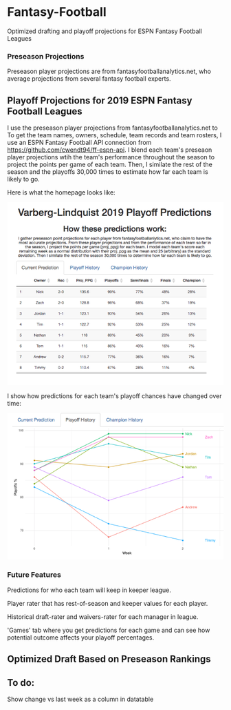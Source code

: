# Fantasy-Football
Optimized drafting and playoff projections for ESPN Fantasy Football Leagues

### Preseason Projections 
Preseason player projections are from fantasyfootballanalytics.net, who average projections from several fantasy football experts.

## Playoff Projections for 2019 ESPN Fantasy Football Leagues
I use the preseason player projections from fantasyfootballanalytics.net to 
To get the team names, owners, schedule, team records and team rosters, I use an ESPN Fantasy Football API connection from https://github.com/cwendt94/ff-espn-api.
I blend each team's preseaon player projections wtih the team's performance throughout the season to project the points per game of each team. Then, I similate the rest of the season and the playoffs 30,000 times to estimate how far each team is likely to go.

Here is what the homepage looks like:

![homepage](https://github.com/nkvarberg/Fantasy-Football/blob/master/Screenshots/Homepageright.png)


I show how predictions for each team's playoff chances have changed over time:

![playoffs](https://github.com/nkvarberg/Fantasy-Football/blob/master/Screenshots/Playoffs.png)

### Future Features
Predictions for who each team will keep in keeper league.

Player rater that has rest-of-season and keeper values for each player.

Historical draft-rater and waivers-rater for each manager in league.

'Games' tab where you get predictions for each game and can see how potential outcome affects your playoff percentages.

## Optimized Draft Based on Preseason Rankings

## To do:
Show change vs last week as a column in datatable
